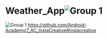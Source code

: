 # Weather_App![Group 1](https://user-images.githubusercontent.com/69488900/227628606-e6535e8c-7b44-4428-a2ad-7a2af2c937ad.png)
![Group 1](https://user-images.githubusercontent.com/69488900/227629411-ecf6a50a-d86a-45e4-8657-1714df30be6b.svg)
https://github.com/Android-Academy/7_AC_InstaCreative#instacreative
